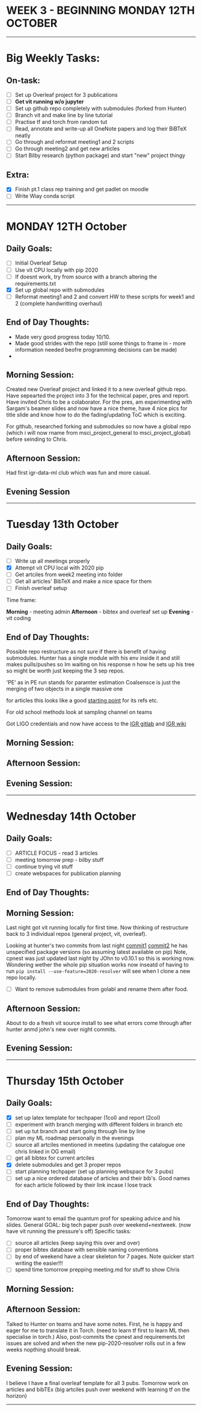 # WEEK 3 - BEGINNING MONDAY 12TH OCTOBER

---

# Big Weekly Tasks:

## On-task:

- [ ] Set up Overleaf project for 3 publications
- [ ] **Get vit running w/o jupyter**
- [ ] Set up github repo completely with submodules (forked from Hunter)
- [ ] Branch vit and make line by line tutorial
- [ ] Practise tf and torch from random tut
- [ ] Read, annotate and write-up all OneNote papers and log their BiBTeX neatly
- [ ] Go through and reformat meeting1 and 2 scripts
- [ ] Go through meeting2 and get new articles
- [ ] Start Bilby research (python package) and start "new" project thingy

## Extra:

- [x] Finish pt.1 class rep training and get padlet on moodle
- [ ] Write Wiay conda script

---

# MONDAY 12TH October

## Daily Goals:

- [ ] Initial Overleaf Setup
- [ ] Use vit CPU locally with pip 2020
- [ ] If doesnt work, try from source with a branch altering the requirements.txt
- [x] Set up global repo with submodules
- [ ] Reformat meeting1 and 2 and convert HW to these scripts for week1 and 2 (complete handwritting overhaul)

## End of Day Thoughts:

- Made very good progress today 10/10.
- Made good strides with the repo (still some things to frame in - more information needed beofre programming decisions can be made)
-

## Morning Session:

Created new Overleaf project and linked it to a new overleaf github repo. Have sepearted the project into 3 for the technical paper, pres and report. Have invited Chris to be a colaborator. For the pres, am experimenting with Sargam's beamer slides and now have a nice theme, have 4 nice pics for title slide and know how to do the fading/updating ToC which is exciting.

For github, researched forking and submodules so now have a global repo (which i will now rname from msci_project_general to msci_project_global) before seinding to Chris.

## Afternoon Session:

Had first igr-data-ml club which was fun and more casual.

## Evening Session

---

# Tuesday 13th October

## Daily Goals:

- [ ] Write up all meetings properly
- [x] Attempt vit CPU local with 2020 pip
- [ ] Get artciles from week2 meeting into folder
- [ ] Get all articles' BibTeX and make a nice space for them
- [ ] Finish overleaf setup

Time frame:

**Morning** - meeting admin
**Afternoon** - bibtex and overleaf set up
**Evening** - vit coding

## End of Day Thoughts:

Possible repo restructure as not sure if there is benefit of having submodules. Hunter has a single module with his env inside it and still makes pulls/pushes so Im waiting on his response n how he sets up his tree so might be worth just keeping the 3 sep repos.

'PE' as in PE run stands for paramter estimation
Coalsensce is just the merging of two objects in a single massive one

for articles this looks like a good [starting point](https://inspirehep.net/literature/1663048) for its refs etc.

For old school methods look at sampling channel on teams

Got LIGO credentials and now have access to the [IGR gitlab](https://gilsay.physics.gla.ac.uk/gitlab/) and [IGR wiki](https://gilsay.physics.gla.ac.uk/dokuwiki/doku.php?do=index&id=igr-general)

## Morning Session:

## Afternoon Session:

## Evening Session:

---

# Wednesday 14th October

## Daily Goals:

- [ ] ARTICLE FOCUS - read 3 articles
- [ ] meeting tomorrow prep - bilby stuff
- [ ] continue trying vit stuff
- [ ] create webspaces for publication planning

## End of Day Thoughts:

## Morning Session:

Last night got vit running locally for first time. Now thinking of restructure back to 3 individual repos (general project, vit, overleaf).

Looking at hunter's two commits from last night [commit1](https://github.com/hagabbar/vitamin_b/commit/83f5313165d48a6fde05cc9bfc32766266897042) [commit2](https://github.com/hagabbar/vitamin_b/commit/586df2cf09aaa0b2f9f15c5678559cbcac71f836) he has unspecified package versions (so assuming latest available on pip) Note, cpnest was just updated last night by JOhn to v0.10.1 so this is working now. Wondering wether the whole pip situation works now inseatd of having to run `pip install --use-feature=2020-resolver` will see when I clone a new repo locally.

- [ ] Want to remove submodules from golabl and rename them after food.

## Afternoon Session:

About to do a fresh vit source install to see what errors come through after hunter anmd john's new over night commits.

## Evening Session:

---

# Thursday 15th October

## Daily Goals:

- [x] set up latex template for techpaper (1col) and report (2col)
- [ ] experiment with branch merging with different folders in branch etc
- [ ] set up tut branch and start going through line by line
- [ ] plan my ML roadmap personally in the evenings
- [ ] source all artciles mentioned in meetins (updating the catalogue one chris linked in OG email)
- [ ] get all bibtex for current artciles
- [x] delete submodules and get 3 proper repos
- [ ] start planning techpaper (set up planning webspace for 3 pubs)
- [ ] set up a nice ordered database of articles and their bib's. Good names for each article followed by their link incase I lose track

## End of Day Thoughts:

Tomorrow want to email the quantum prof for speaking advice and his slides.
General GOAL: big tech paper push over weekend+nextweek. (now have vit running the pressure's off)
Specific tasks:
- [ ] source all articles (keep saying this over and over)
- [ ] proper bibtex database with sensible naming conventions
- [ ] by end of weekend have a clear skeleton for 7 pages. Note quicker start writing the easier!!!
- [ ] spend time tomorrow prepping meeting.md for stuff to show Chris

## Morning Session:

## Afternoon Session:

Talked to Hunter on teams and have some notes. First, he is happy and eager for me to translate it in Torch. (need to learn tf first to learn ML then specialise in torch.) Also, post-commits the cpnest and requirements.txt issues are solved and when the new pip-2020-resolver rolls out in a few weeks nopthing should break.

## Evening Session:

I believe I have a final overleaf template for all 3 pubs. Tomorrow work on articles and bibTEx (big artciles push over weekend with learning tf on the horizon) 


---

